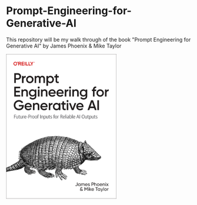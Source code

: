 # Prompt-Engineering-for-Generative-AI

This repository will be my walk through of the book "Prompt Engineering for Generative AI" by James Phoenix &amp; Mike Taylor

<a href="https://www.oreilly.com/library/view/prompt-engineering-for/9781098153427/" style="max-height: 500px; width: 300px;">
    <img src="images/logo.png" alt="Prompt Engineering for Generative AI" style="max-height: 500px; width: 300px;">
</a>